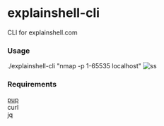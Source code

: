 # explainshell-cli
CLI for explainshell.com

### Usage
./explainshell-cli "nmap -p 1-65535 localhost"
![ss](http://i.imgur.com/PsJkCUb.png)

### Requirements
[pup](https://github.com/ericchiang/pup)  
curl  
jq

